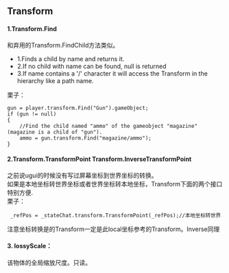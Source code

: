 ## Transform
#### 1.Transform.Find ####
和弃用的Transform.FindChild方法类似。  

* 1.Finds a child by name and returns it.
* 2.If no child with name can be found, null is returned
* 3.If name contains a '/' character it will access the Transform in the hierarchy like a path name.

栗子：  

	gun = player.transform.Find("Gun").gameObject;  
	if (gun != null)
	{
	    //Find the child named "ammo" of the gameobject "magazine" (magazine is a child of "gun").
	    ammo = gun.transform.Find("magazine/ammo");
	}  
#### 2.Transform.TransformPoint   Transform.InverseTransformPoint
之前说ugui的时候没有写过屏幕坐标到世界坐标的转换。  
如果是本地坐标转世界坐标或者世界坐标转本地坐标，Transform下面的两个接口特别方便.  
栗子：  

	 _refPos = _stateChat.transform.TransformPoint(_refPos);//本地坐标转世界  

注意坐标转换是的Transform一定是此local坐标参考的Transform。Inverse同理

#### 3. lossyScale：

 该物体的全局缩放尺度。只读。